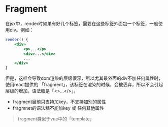 # Fragment

在jsx中，render时如果有好几个标签，需要在这些标签外面包一个标签，一般使用div。例如：

```jsx
render() {
	<div>
		<p>...</p>
		<div>...</div>
		...
	</div>
}
```

但是，这样会导致dom渲染的层级很深，所以尤其最外面的div不加任何属性时，使用react提供的 「fragment」，该标签在渲染的时候，会被丢弃，所以不会引起层级的增加。语法糖是「<>...</>」。

- fragment目前只支持加key，不支持加别的属性
- fragmnet的语法糖不能加key 或 任何其他属性

> fragment类似于vue中的「template」
>